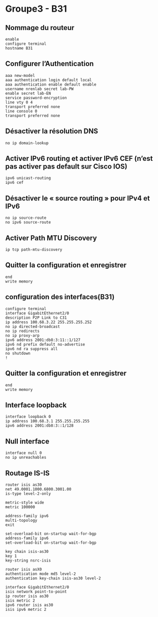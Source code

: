 # Groupe3 - B31

## Nommage du routeur
```console
enable
configure terminal
hostname B31
```

## Configurer l’Authentication
```console
aaa new-model
aaa authentication login default local
aaa authentication enable default enable
username nrenlab secret lab-PW
enable secret lab-EN
service password-encryption
line vty 0 4
transport preferred none
line console 0
transport preferred none
```

## Désactiver la résolution DNS
```console
no ip domain-lookup
```

## Activer IPv6 routing et activer IPv6 CEF (n’est pas activer pas default sur Cisco IOS) 
```console
ipv6 unicast-routing
ipv6 cef
```

## Désactiver le « source routing » pour IPv4 et IPv6 
```console
no ip source-route
no ipv6 source-route
```

## Activer Path MTU Discovery 
```console
ip tcp path-mtu-discovery
```

## Quitter la configuration et enregistrer 
```console
end
write memory
```

## configuration des interfaces(B31)
```console
configure terminal
interface GigabitEthernet2/0
description P2P Link to C31
ip address 100.68.3.22 255.255.255.252
no ip directed-broadcast
no ip redirects
no ip proxy-arp
ipv6 address 2001:db8:3:11::1/127
ipv6 nd prefix default no-advertise
ipv6 nd ra suppress all
no shutdown
!

```

## Quitter la configuration et enregistrer 
```console
end
write memory
```

## Interface loopback
```console
interface loopback 0
ip address 100.68.3.1 255.255.255.255
ipv6 address 2001:db8:3::1/128
```

## Null interface
```console
interface null 0
no ip unreachables
```


## Routage IS-IS
```console
router isis as30
net 49.0001.1000.6800.3001.00 
is-type level-2-only

metric-style wide
metric 100000

address-family ipv6
multi-topology
exit

set-overload-bit on-startup wait-for-bgp
address-family ipv6
set-overload-bit on-startup wait-for-bgp

key chain isis-as30
key 1
key-string nsrc-isis

router isis asX0
authentication mode md5 level-2
authentication key-chain isis-as30 level-2

interface GigabitEthernet2/0
isis network point-to-point
ip router isis as30
isis metric 2
ipv6 router isis as30
isis ipv6 metric 2
```
